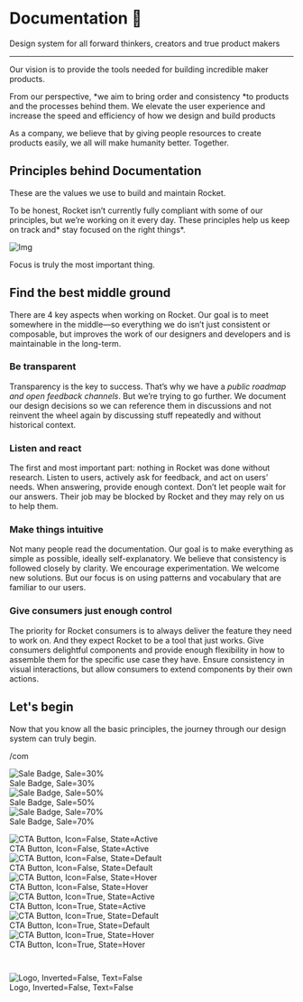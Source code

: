 
# Documentation 🚀

Design system for all forward thinkers, creators and true product makers

---

Our vision is to provide the tools needed for building incredible maker products.

From our perspective, *we aim to bring order and consistency *to products and the processes behind them. We elevate the user experience and increase the speed and efficiency of how we design and build products

As a company, we believe that by giving people resources to create products easily, we all will make humanity better. Together.

## Principles behind Documentation

These are the values we use to build and maintain Rocket.

To be honest, Rocket isn’t currently fully compliant with some of our principles, but we’re working on it every day. These principles help us keep on track and* stay focused on the right things*.

![Img](https://studio-assets.supernova.io/design-systems/14533/9289758a-6300-472a-bbc6-a57098081abf.jpeg?Expires=1990828800&Policy=eyJTdGF0ZW1lbnQiOlt7IlJlc291cmNlIjoiaHR0cHM6Ly9zdHVkaW8tYXNzZXRzLnN1cGVybm92YS5pby9kZXNpZ24tc3lzdGVtcy8xNDUzMy85Mjg5NzU4YS02MzAwLTQ3MmEtYmJjNi1hNTcwOTgwODFhYmYuanBlZyIsIkNvbmRpdGlvbiI6eyJEYXRlTGVzc1RoYW4iOnsiQVdTOkVwb2NoVGltZSI6MTk5MDgyODgwMH19fV19&Signature=E9DL6D-ZtS~4qaH18y5tnHC4gtpQUzZb85NmDFMuezn~MaWHPSumzBv6tXkxGqSgGyKh~9FaYnbfHkcJhU~4F~jdbuY70gbRxUpvnBtyCpz8o0mci-d2A9WoIZ3RGl11izD3c2WMfUaKhSaFlUw8cTGP-9vrqeUi58O2P4zYT9eAeyvOIFzQXgIgljhxiB9mIVU5a4j1vDL8ntJpagEZukKRskOgMrrB4LNQ-nRsvXFF7W5C5EkdoZPZf4jFxcQu2Yj6M9-bqNBXubYMsYYhEXqvqUOAnYVaE59E5PSSe43HKv2gp1ajSJ3ttHtTtCITO8Vyfh1FoTl03Z18ki8iZg__&Key-Pair-Id=APKAJGK34LCCAUR7N6LA)

Focus is truly the most important thing.

## Find the best middle ground

There are 4 key aspects when working on Rocket. Our goal is to meet somewhere in the middle—so everything we do isn’t just consistent or composable, but improves the work of our designers and developers and is maintainable in the long-term.

### Be transparent

Transparency is the key to success. That’s why we have a *public roadmap and open feedback channels*. But we’re trying to go further. We document our design decisions so we can reference them in discussions and not reinvent the wheel again by discussing stuff repeatedly and without historical context.

### Listen and react

The first and most important part: nothing in Rocket was done without research. Listen to users, actively ask for feedback, and act on users’ needs. When answering, provide enough context. Don’t let people wait for our answers. Their job may be blocked by Rocket and they may rely on us to help them.

### Make things intuitive

Not many people read the documentation. Our goal is to make everything as simple as possible, ideally self-explanatory. We believe that consistency is followed closely by clarity. We encourage experimentation. We welcome new solutions. But our focus is on using patterns and vocabulary that are familiar to our users.

### Give consumers just enough control

The priority for Rocket consumers is to always deliver the feature they need to work on. And they expect Rocket to be a tool that just works. Give consumers delightful components and provide enough flexibility in how to assemble them for the specific use case they have. Ensure consistency in visual interactions, but allow consumers to extend components by their own actions.

## Let's begin

Now that you know all the basic principles, the journey through our design system can truly begin.

/com

  
![Sale Badge, Sale=30%](https://studio-assets.supernova.io/design-systems/14533/ca7e54c1-c042-42d0-9ed1-9937c614ddfd.png?Expires=1990828800&Policy=eyJTdGF0ZW1lbnQiOlt7IlJlc291cmNlIjoiaHR0cHM6Ly9zdHVkaW8tYXNzZXRzLnN1cGVybm92YS5pby9kZXNpZ24tc3lzdGVtcy8xNDUzMy9jYTdlNTRjMS1jMDQyLTQyZDAtOWVkMS05OTM3YzYxNGRkZmQucG5nIiwiQ29uZGl0aW9uIjp7IkRhdGVMZXNzVGhhbiI6eyJBV1M6RXBvY2hUaW1lIjoxOTkwODI4ODAwfX19XX0_&Signature=nFaLbbClVSBclGw2NOTrZTtqnQQDVXtjw0efyH7OJppb4HCGLn1AgTpJupuITlLyr-Dn7Ju2STphxh09fpW5bMsTmUpIyOZLV~djVqnwClEYirMKvWhue5zR~T31wl-80SL37Uw~ySKzsgveZZqFHF47kqFjlkLQB6aXPMpBiHqsUS35dYocYUsJvwvUz7rRqAeE3YdaImuc5FoBDhKfuatXI8KDr9lf02k8stESchPHrv~PO7TsVIj2M1FUsdLCWrYP4FEX4XR35ngC8zra1dsZmw9e7uhNYG-UVzFCzOVBC2uhvslI8hA5LMUYFGBFLvsjvUhnYTRF1X8eoB82-g__&Key-Pair-Id=APKAJGK34LCCAUR7N6LA)  
Sale Badge, Sale=30%  
![Sale Badge, Sale=50%](https://studio-assets.supernova.io/design-systems/14533/bda9feb1-e2fe-4c9a-8d6e-1f44ced57219.png?Expires=1990828800&Policy=eyJTdGF0ZW1lbnQiOlt7IlJlc291cmNlIjoiaHR0cHM6Ly9zdHVkaW8tYXNzZXRzLnN1cGVybm92YS5pby9kZXNpZ24tc3lzdGVtcy8xNDUzMy9iZGE5ZmViMS1lMmZlLTRjOWEtOGQ2ZS0xZjQ0Y2VkNTcyMTkucG5nIiwiQ29uZGl0aW9uIjp7IkRhdGVMZXNzVGhhbiI6eyJBV1M6RXBvY2hUaW1lIjoxOTkwODI4ODAwfX19XX0_&Signature=KiYJVQ4yCT9lFrztL1zciKSftqOgScMe1JN85bAKY~YPY2wz4lQ1fZo9u0FaKfuNL6N1OfPDZ6MypaQ55K30QPz1nQRMD7VrBuGEWG3jZquS54hUy-k7Xw8Om7dwvbjqHskRNRbIjt-opyCk8r6337t9kF06tePzY~XakDbnTBNLcreD01yJEoWIfG8NId6uMRyDGxR3R~f861NgsChGgvd6MBym1AgI~DtYLZJo4VCfX3w5dtsI1zk5CDhBTGNzy1kIoO1xT-~hXEeLD8Qpistlwn6u~UMuPOBrV4oc-eTdHpjoECm0cwEUzSGM6oK~Fmjzcqj~lukNFKdkrJXZ~A__&Key-Pair-Id=APKAJGK34LCCAUR7N6LA)  
Sale Badge, Sale=50%  
![Sale Badge, Sale=70%](https://studio-assets.supernova.io/design-systems/14533/b4b42dfa-8143-4b16-b960-1af79ab7a13c.png?Expires=1990828800&Policy=eyJTdGF0ZW1lbnQiOlt7IlJlc291cmNlIjoiaHR0cHM6Ly9zdHVkaW8tYXNzZXRzLnN1cGVybm92YS5pby9kZXNpZ24tc3lzdGVtcy8xNDUzMy9iNGI0MmRmYS04MTQzLTRiMTYtYjk2MC0xYWY3OWFiN2ExM2MucG5nIiwiQ29uZGl0aW9uIjp7IkRhdGVMZXNzVGhhbiI6eyJBV1M6RXBvY2hUaW1lIjoxOTkwODI4ODAwfX19XX0_&Signature=mG8Yx8uDKe79JRXBCBLn5QnNgtjTZhDOc0En8ONEEBL9z3S7Sv1APi4dzx~pH2Db9tWHnijYzdkwKlqgaPLXLXV7nItwilKB-~mCeEWlFd1T8~vhfFVofuoTMnAfLNw6PzgefW02LZCquSMjh8kFMnIPLug2Pd2wl4xS0G9nNNz3GTXTfHDwT8PNxmSaM1nzfiVyf5jU-xGeEp~HO-f7Ecg0cbPj5K99pij3c~xFn~FDsgMRmGnhCmv5WMn1QT~2s7k3gWtvQZwCtKOoOyPBuiwfrpS3ZC3Ajuy5ihdz9ji4xU~A0dzVL2ldM7mTN95n5idn4r3aIC9PlUIS1AzOfA__&Key-Pair-Id=APKAJGK34LCCAUR7N6LA)  
Sale Badge, Sale=70%  


  
![CTA Button, Icon=False, State=Active](https://studio-assets.supernova.io/design-systems/14533/0e95df62-e5f0-49d9-aeab-17f18ab6e0ff.png?Expires=1990828800&Policy=eyJTdGF0ZW1lbnQiOlt7IlJlc291cmNlIjoiaHR0cHM6Ly9zdHVkaW8tYXNzZXRzLnN1cGVybm92YS5pby9kZXNpZ24tc3lzdGVtcy8xNDUzMy8wZTk1ZGY2Mi1lNWYwLTQ5ZDktYWVhYi0xN2YxOGFiNmUwZmYucG5nIiwiQ29uZGl0aW9uIjp7IkRhdGVMZXNzVGhhbiI6eyJBV1M6RXBvY2hUaW1lIjoxOTkwODI4ODAwfX19XX0_&Signature=Wq4xHHGtMMDC0mVPJE-85PC5yIi~7oIFEkrhwIC1MUexDiTjj2WCX4XAEPCgTtCQje2UW7TbU3cSKVrfI5Vlb2jIC3601OYJahYoj~3Wz~Q6W2ngkHGq~i7NYWJYTibhxPLOwlVfKEpT4GUoA2KGBTx986rNtGVPsFlzoWK186H6~nHxF5Wl~q4d8-JuKs83K6yGnUrXwObgH103EWyezVtH0DE6db0PCFibSP1bIqeNBcmF-x81mmCn32QAkhm-ZRn2gSoNwD4XVC8YPBQE22INy3f~8Mx-19wsCJzDtwMhZSB2FovuxafYJ6cKEJyOZ44EFZEshXmiYcIfjwEHlg__&Key-Pair-Id=APKAJGK34LCCAUR7N6LA)  
CTA Button, Icon=False, State=Active  
![CTA Button, Icon=False, State=Default](https://studio-assets.supernova.io/design-systems/14533/ff08d047-5e5e-4522-807f-4e5289ae254b.png?Expires=1990828800&Policy=eyJTdGF0ZW1lbnQiOlt7IlJlc291cmNlIjoiaHR0cHM6Ly9zdHVkaW8tYXNzZXRzLnN1cGVybm92YS5pby9kZXNpZ24tc3lzdGVtcy8xNDUzMy9mZjA4ZDA0Ny01ZTVlLTQ1MjItODA3Zi00ZTUyODlhZTI1NGIucG5nIiwiQ29uZGl0aW9uIjp7IkRhdGVMZXNzVGhhbiI6eyJBV1M6RXBvY2hUaW1lIjoxOTkwODI4ODAwfX19XX0_&Signature=SW~A3qUB89CnJQY7~hWSfPgvPMsOOC2p4Z1qMw-j4BiW9Bb8bD~uYBKc7lnvuFhbb7NDN1loJPoMyOh7eY6Ssr0i-FwWYNpdwozblam7NBYlAWFF-dGhwh1zmxmRQdr6P1EdKFaZAKm0Ji1ThgY8Kwoh2uFL8RsKYAc9AJldIsDIy8I3Hi6PmxMeMIqXBsSEwTFf-WKlM9UD4Jn1htoYaE1rN6DXVDPn6MN4FnzzyIP~L3aXv2REWS5r2Sf9xmOujEh6J9ik8PHBZ3LODeT7HdU0Awvsr2bdq7jdFNVDrI8Icw0vnYlLP8yo9Qvx1kljdfRU3~pGPYiZwan4nqT1PQ__&Key-Pair-Id=APKAJGK34LCCAUR7N6LA)  
CTA Button, Icon=False, State=Default  
![CTA Button, Icon=False, State=Hover](https://studio-assets.supernova.io/design-systems/14533/1a9f1ee2-33ab-4d98-82f9-17d8860d7f89.png?Expires=1990828800&Policy=eyJTdGF0ZW1lbnQiOlt7IlJlc291cmNlIjoiaHR0cHM6Ly9zdHVkaW8tYXNzZXRzLnN1cGVybm92YS5pby9kZXNpZ24tc3lzdGVtcy8xNDUzMy8xYTlmMWVlMi0zM2FiLTRkOTgtODJmOS0xN2Q4ODYwZDdmODkucG5nIiwiQ29uZGl0aW9uIjp7IkRhdGVMZXNzVGhhbiI6eyJBV1M6RXBvY2hUaW1lIjoxOTkwODI4ODAwfX19XX0_&Signature=UXNoCkk2xlIPax3Ur8mwnD0255R9XFfv~Er4gOqFmHGkJNQMjWpcEA8IjJAHl6CKo~2QnqrnL-WVT3PVZgpIIo2p2IXuMSCDiAxFtul-GkX-p3~ZotXsdNPgGSiS8AQjDXsZAf8fyG2ir9eEKVflbf3WXS5AFl577MiYvzjTofllFrN2WXjgV-dege4tprgomG4QrBAyPwWZDVmA-2aaXIc25gUdQVEhekIk8d4HFzwavpdtAscSVwmoEtLls9DeAL26pRy3RjMql0uFQ2n2oaGAUgklYdAcRQ5iSxks8YSy-3bLe4szfONFlfWUUWOVZdWR8WZVlT4m708k2-Ya9g__&Key-Pair-Id=APKAJGK34LCCAUR7N6LA)  
CTA Button, Icon=False, State=Hover  
![CTA Button, Icon=True, State=Active](https://studio-assets.supernova.io/design-systems/14533/cd7e716d-a712-4e4e-bbd7-6ab0770ffed2.png?Expires=1990828800&Policy=eyJTdGF0ZW1lbnQiOlt7IlJlc291cmNlIjoiaHR0cHM6Ly9zdHVkaW8tYXNzZXRzLnN1cGVybm92YS5pby9kZXNpZ24tc3lzdGVtcy8xNDUzMy9jZDdlNzE2ZC1hNzEyLTRlNGUtYmJkNy02YWIwNzcwZmZlZDIucG5nIiwiQ29uZGl0aW9uIjp7IkRhdGVMZXNzVGhhbiI6eyJBV1M6RXBvY2hUaW1lIjoxOTkwODI4ODAwfX19XX0_&Signature=BXHeEf0bSvA-4Kk3sUUC5f4hxtfu5A3vU~Q0hN5LrzYUVusr-hmmv8~pFfv51GhiiVfn2KGv0kVvA0en0OXS76NTRh-ZwjI57fQlAmHBr7cygzq-6-J2OvUhi5nTrHjhUo8qcfGie-tOCqFk8HQQvB9p0QWWP7f3NUDgYNW9MxMlF~QLRDgDb7fqwkq0QEjHCprigEbBIe9C023QW7Kf6kOQbRAffykkqv-dWXxNsRKqV2Y7j1gv8aZb1qi118ybUsq0c-e5JlJz6kibJtQW6wkX3DRpLs7NdTbBFs6NgedaMsz~BYfTVZnA9eedzFowxjOf4NCb4TBfJ0F6mgknVQ__&Key-Pair-Id=APKAJGK34LCCAUR7N6LA)  
CTA Button, Icon=True, State=Active  
![CTA Button, Icon=True, State=Default](https://studio-assets.supernova.io/design-systems/14533/0a0d3715-abf2-45e1-892b-5914b44db501.png?Expires=1990828800&Policy=eyJTdGF0ZW1lbnQiOlt7IlJlc291cmNlIjoiaHR0cHM6Ly9zdHVkaW8tYXNzZXRzLnN1cGVybm92YS5pby9kZXNpZ24tc3lzdGVtcy8xNDUzMy8wYTBkMzcxNS1hYmYyLTQ1ZTEtODkyYi01OTE0YjQ0ZGI1MDEucG5nIiwiQ29uZGl0aW9uIjp7IkRhdGVMZXNzVGhhbiI6eyJBV1M6RXBvY2hUaW1lIjoxOTkwODI4ODAwfX19XX0_&Signature=Xkk9U~MAhjVr4yb9omgUKW43m4Me1gF4IX1RbZ1psSnKAKOqIZsN6HcQ25uyzMDEWn873e6fjdDVMk69mVManhz5-PGgDmrkX-~AcKR1KUFjLCgtwP1U9leBuQ~zfI78qrXkrpsBnqY6~ljN56y~Zs-BlTNDHvR3wcwotJDQ4UOIHZJn~QAGhasGnvAILZBs9eGPFoCDvIYvE8cZbGa6Oe~rYqZ0JKHEqAFzqEFfz1gOiTMrStafp4JhgFUdfLEuayxnw93u5Cc~IkMjIsU~2bYRck0fvOnXGd6j3DanuY3x-cwwPBUxX1KpemL1HfrPYKRbjrYXzkT91zJgGkX2Cw__&Key-Pair-Id=APKAJGK34LCCAUR7N6LA)  
CTA Button, Icon=True, State=Default  
![CTA Button, Icon=True, State=Hover](https://studio-assets.supernova.io/design-systems/14533/4e44ab14-c900-4aeb-abf5-bf9a00e0d876.png?Expires=1990828800&Policy=eyJTdGF0ZW1lbnQiOlt7IlJlc291cmNlIjoiaHR0cHM6Ly9zdHVkaW8tYXNzZXRzLnN1cGVybm92YS5pby9kZXNpZ24tc3lzdGVtcy8xNDUzMy80ZTQ0YWIxNC1jOTAwLTRhZWItYWJmNS1iZjlhMDBlMGQ4NzYucG5nIiwiQ29uZGl0aW9uIjp7IkRhdGVMZXNzVGhhbiI6eyJBV1M6RXBvY2hUaW1lIjoxOTkwODI4ODAwfX19XX0_&Signature=aAAwxt-LfAciQo1qpy-5rxuSCSmiX54GcljySS~DVTwZuDaZsG0J51luO6Ri9SBFOkeEAFfh70Xt6fUwt6EWgreG~xCOp5nwzfmD8p3RS2ZNcjI~tL5AWKtjuIK3BoQv8zzx014j~EgWaErRPodfLfFsSlwLzcPwx9dAOnSQGxK8nymYZ35CbCnQwugyGCHpBPe~Mr5331-z8HObG3cYS4VF-vsUXQX56yXHlda00pnqbxFll7-sqcEHj87ox6yt5eI6zygKKNZlFT1zVCEYkzgm1r7CO7OJCAO1rUHik1dold2HbmX2isZ0pXPEC25coy1VtfdgBs4d98qgUDB9Jg__&Key-Pair-Id=APKAJGK34LCCAUR7N6LA)  
CTA Button, Icon=True, State=Hover  


```javascript  
  
```

  
![Logo, Inverted=False, Text=False](https://studio-assets.supernova.io/design-systems/14533/93f853a0-0b12-4ab2-a558-3d5bcdcc7212.png?Expires=1990828800&Policy=eyJTdGF0ZW1lbnQiOlt7IlJlc291cmNlIjoiaHR0cHM6Ly9zdHVkaW8tYXNzZXRzLnN1cGVybm92YS5pby9kZXNpZ24tc3lzdGVtcy8xNDUzMy85M2Y4NTNhMC0wYjEyLTRhYjItYTU1OC0zZDViY2RjYzcyMTIucG5nIiwiQ29uZGl0aW9uIjp7IkRhdGVMZXNzVGhhbiI6eyJBV1M6RXBvY2hUaW1lIjoxOTkwODI4ODAwfX19XX0_&Signature=MhoAqREXMX4QXXvnIOoToU7cYKgNKgzAa2rxmLwtC12IMoKVhgCFHO-xLZAmpseTJ-06Olhi59-6UPQWHOD~N2DDaYcOKzq69DKUSQohckE8cBq~kkqevhLnw1dMBoTZRXUjghMAsjHRmMgH~juvSpFmiB3yGVx3t4usGygKGpAJXhsW92oi9JDDTXLM1OkwbutoXYqTneNClUpFhMcegwKw-QiWBRtiwiK2XWARyS~V2Q1MhkoZuCwwpkzo~gAvGuJ--7i7g0R4~NcgnJfc0-9w8UwFZyDQ5pYYLY1tfINzt0IMPwqOyJkCXp~EeCnjqOFYXEmoNfl8Z051-fhFbA__&Key-Pair-Id=APKAJGK34LCCAUR7N6LA)  
Logo, Inverted=False, Text=False  


  
  
